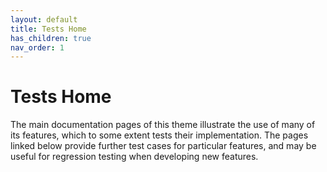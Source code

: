 ```yaml
---
layout: default
title: Tests Home
has_children: true
nav_order: 1
---
```


# Tests Home

The main documentation pages of this theme illustrate the use of many of its features, which to some extent tests their implementation. The pages linked below provide further test cases for particular features, and may be useful for regression testing when developing new features.
 
